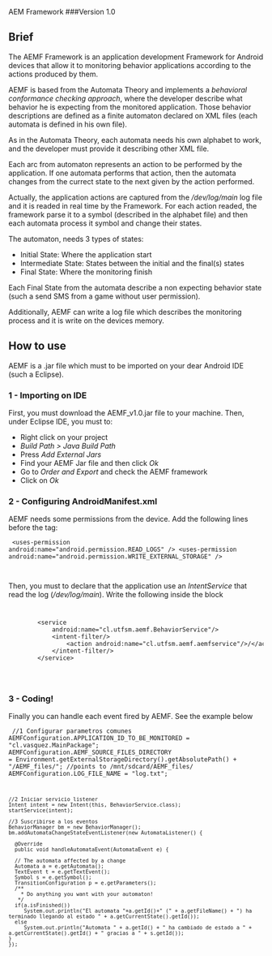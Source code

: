 AEM Framework
###Version 1.0

## Brief
The AEMF Framework is an application development Framework for Android devices that allow it to monitoring 
behavior applications according to the actions produced by them.

AEMF is based from the Automata Theory and implements a *behavioral conformance checking approach*, where 
the developer describe what behavior he is expecting
from the monitored application. Those behavior descriptions are defined as a finite automaton declared on XML files
(each automata is defined in his own file).

As in the Automata Theory, each automata needs his own alphabet to work, and the developer must provide it describing 
other XML file. 

Each arc from automaton represents an action to be performed by the application. If one automata performs that action,
then the automata changes from the currect state to the next given by the action performed.

Actually, the application actions are captured from the */dev/log/main* log file and it is readed in real time by 
the Framework. For each action readed, the framework parse it to a symbol (described in the alphabet file) and then 
each automata process it symbol and change their states.

The automaton, needs 3 types of states:
 - Initial State: Where the application start
 - Intermediate State: States between the initial and the final(s) states
 - Final State: Where the monitoring finish

Each Final State from the automata describe a non expecting behavior state (such a send SMS from a game without user permission).

Additionally, AEMF can write a log file which describes the monitoring process and it is write on the devices memory.


## How to use
AEMF is a .jar file which must to be imported on your dear Android IDE (such a Eclipse).

### 1 - Importing on IDE
First, you must download the AEMF_v1.0.jar file to your machine.
Then, under Eclipse IDE, you must to:
 - Right click on your project
 - *Build Path > Java Build Path*
 - Press *Add External Jars*
 - Find your AEMF Jar file and then click *Ok*
 - Go to *Order and Export* and check the AEMF framework
 - Click on *Ok*

### 2 - Configuring AndroidManifest.xml
AEMF needs some permissions from the device. Add the following lines before the *<application>* tag:
<code><pre>
    &lt;uses-permission android:name="android.permission.READ_LOGS" /&gt;
    &lt;uses-permission android:name="android.permission.WRITE_EXTERNAL_STORAGE" /&gt;
</pre>
</code>

Then, you must to declare that the application use an *IntentService* that read the log (*/dev/log/main*).
Write the following inside the *<application></application>* block
<code>
<pre>
        &lt;service 
            android:name="cl.utfsm.aemf.BehaviorService"/&gt;
            &lt;intent-filter/&gt;
                &lt;action android:name="cl.utfsm.aemf.aemfservice"/&gt;/&lt;/action/&gt;
            &lt;/intent-filter/&gt;
        &lt;/service>
</pre>
</code>

### 3 - Coding!
Finally you can handle each event fired by AEMF. See the example below
<code><pre>
    //1 Configurar parametros comunes
    AEMFConfiguration.APPLICATION_ID_TO_BE_MONITORED = "cl.vasquez.MainPackage";
    AEMFConfiguration.AEMF_SOURCE_FILES_DIRECTORY 
    = Environment.getExternalStorageDirectory().getAbsolutePath() + "/AEMF_files/";	//points to /mnt/sdcard/AEMF_files/
    AEMFConfiguration.LOG_FILE_NAME = "log.txt";
    
    //2 Iniciar servicio listener
    Intent intent = new Intent(this, BehaviorService.class);
    startService(intent);
    
    //3 Suscribirse a los eventos
    BehaviorManager bm = new BehaviorManager();
    bm.addAutomataChangeStateEventListener(new AutomataListener() {
    
      @Override
      public void handleAutomataEvent(AutomataEvent e) {
      
      // The automata affected by a change
      Automata a = e.getAutomata();
      TextEvent t = e.getTextEvent();
      Symbol s = e.getSymbol();
      TransitionConfiguration p = e.getParameters();
      /**
        * Do anything you want with your automaton!
       */
      if(a.isFinished())
         System.out.println("El automata "+a.getId()+" (" + a.getFileName() + ") ha terminado llegando al estado " + a.getCurrentState().getId());
      else
         System.out.println("Automata " + a.getId() + " ha cambiado de estado a " + a.getCurrentState().getId() + " gracias a " + s.getId());
    }
    });
</pre></code>



